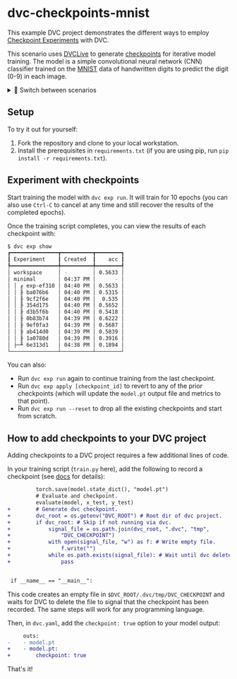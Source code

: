 # dvc-checkpoints-mnist

This example DVC project demonstrates the different ways to employ
[Checkpoint Experiments](https://dvc.org/doc/user-guide/experiment-management#checkpoints-in-source-code)
with DVC.

This scenario uses [DVCLive](https://dvc.org/doc/dvclive) to generate
[checkpoints](https://dvc.org/doc/api-reference/make_checkpoint) for iterative
model training. The model is a simple convolutional neural network (CNN)
classifier trained on the [MNIST](http://yann.lecun.com/exdb/mnist/) data of
handwritten digits to predict the digit (0-9) in each image.

<details>

<summary>🔄 Switch between scenarios</summary>
<br/>

This repo has several
[branches](https://github.com/iterative/dvc-checkpoints-mnist/branches) to this
that show different methods for using checkpoints on a similar pipeline:

- The [live](https://github.com/iterative/dvc-checkpoints-mnist/edit/live)
  scenario introduces full-featured checkpoint usage — integrating with
  [DVCLive](https://github.com/iterative/dvclive).
- The [basic](https://github.com/iterative/dvc-checkpoints-mnist/tree/basic)
  scenario uses single-checkpoint experiments to illustrate how checkpoints work
  in a simple way.
- The
  [Python-only](https://github.com/iterative/dvc-checkpoints-mnist/tree/make_checkpoint)
  variation features the
  [make_checkpoint](https://dvc.org/doc/api-reference/make_checkpoint) function
  from DVC's Python API.
- Contrastingly, the
  [signal file](https://github.com/iterative/dvc-checkpoints-mnist/tree/signal_file)
  scenario shows how to make your own signal files (applicable to any
  programming language).
- Finally, our
  [full pipeline](https://github.com/iterative/dvc-checkpoints-mnist/tree/full_pipeline)
  scenario elaborates on the full-featured usage with a more advanced process.

</details>

## Setup

To try it out for yourself:

1. Fork the repository and clone to your local workstation.
2. Install the prerequisites in `requirements.txt` (if you are using pip, run `pip install -r requirements.txt`).

## Experiment with checkpoints

Start training the model with `dvc exp run`. It will train for 10 epochs (you
can also use `Ctrl-C` to cancel at any time and still recover the results of the
completed epochs).

Once the training script completes, you can view the results of each checkpoint
with:

```bash
$ dvc exp show
┏━━━━━━━━━━━━━━━┳━━━━━━━━━━┳━━━━━━━━┓
┃ Experiment    ┃ Created  ┃    acc ┃
┡━━━━━━━━━━━━━━━╇━━━━━━━━━━╇━━━━━━━━┩
│ workspace     │ -        │ 0.5633 │
│ minimal       │ 04:37 PM │      - │
│ │ ╓ exp-ef310 │ 04:40 PM │ 0.5633 │
│ │ ╟ ba076b6   │ 04:40 PM │ 0.5315 │
│ │ ╟ 9cf2f6e   │ 04:40 PM │  0.535 │
│ │ ╟ 354d175   │ 04:40 PM │ 0.5652 │
│ │ ╟ d3b5f6b   │ 04:40 PM │ 0.5418 │
│ │ ╟ 0b83b74   │ 04:39 PM │ 0.6222 │
│ │ ╟ 9ef0fa3   │ 04:39 PM │ 0.5687 │
│ │ ╟ ab414d0   │ 04:39 PM │ 0.5839 │
│ │ ╟ 1a0780d   │ 04:39 PM │ 0.3916 │
│ ├─╨ 6e313d1   │ 04:38 PM │ 0.1894 │
└───────────────┴──────────┴────────┘
```

You can also:
* Run `dvc exp run` again to continue training from the last checkpoint.
* Run `dvc exp apply [checkpoint_id]` to revert to any of the prior checkpoints
  (which will update the `model.pt` output file and metrics to that point).
* Run `dvc exp run --reset` to drop all the existing checkpoints and start from
  scratch.

## How to add checkpoints to your DVC project

Adding checkpoints to a DVC project requires a few additional lines of code.

In your training script (`train.py` here), add the following to record a
checkpoint (see
[docs](https://dvc.org/doc/api-reference/make_checkpoint#description) for
details):

```diff
         torch.save(model.state_dict(), "model.pt")
         # Evaluate and checkpoint.
         evaluate(model, x_test, y_test)
+        # Generate dvc checkpoint.
+        dvc_root = os.getenv("DVC_ROOT") # Root dir of dvc project.
+        if dvc_root: # Skip if not running via dvc.
+            signal_file = os.path.join(dvc_root, ".dvc", "tmp",
+                "DVC_CHECKPOINT")
+            with open(signal_file, "w") as f: # Write empty file.
+                f.write("")
+            while os.path.exists(signal_file): # Wait until dvc deletes file.
+                pass


 if __name__ == "__main__":
```

This code creates an empty file in `$DVC_ROOT/.dvc/tmp/DVC_CHECKPOINT` and waits
for DVC to delete the file to signal that the checkpoint has been recorded. The
same steps will work for any programming language.

Then, in `dvc.yaml`, add the `checkpoint: true` option to your model output:

```diff
     outs:
-    - model.pt
+    - model.pt:
+        checkpoint: true
```

That's it!
